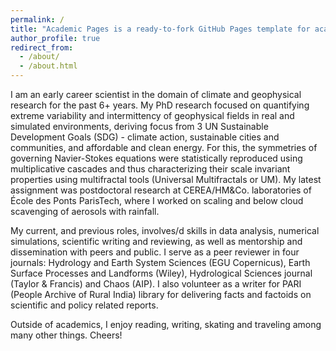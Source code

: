 ```yaml
---
permalink: /
title: "Academic Pages is a ready-to-fork GitHub Pages template for academic personal websites"
author_profile: true
redirect_from: 
  - /about/
  - /about.html
---
```


I am an early career scientist in the domain of climate and geophysical research for the past 6+ years. My PhD research focused on quantifying extreme variability and intermittency of geophysical fields in real and simulated environments, deriving focus from 3 UN Sustainable Development Goals (SDG) - climate action, sustainable cities and communities, and affordable and clean energy. For this, the symmetries of governing Navier-Stokes equations were statistically reproduced using multiplicative cascades and thus characterizing their scale invariant properties using multifractal tools (Universal Multifractals or UM). My latest assignment was postdoctoral research at CEREA/HM&Co. laboratories of École des Ponts ParisTech, where I worked on scaling and below cloud scavenging of aerosols with rainfall.

My current, and previous roles, involves/d skills in data analysis, numerical simulations, scientific writing and reviewing, as well as mentorship and dissemination with peers and public. I serve as a peer reviewer in four journals: Hydrology and Earth System Sciences (EGU Copernicus), Earth Surface Processes and Landforms (Wiley), Hydrological Sciences journal (Taylor & Francis) and Chaos (AIP). I also volunteer as a writer for PARI (People Archive of Rural India) library for delivering facts and factoids on scientific and policy related reports.

Outside of academics, I enjoy reading, writing, skating and traveling among many other things. Cheers!